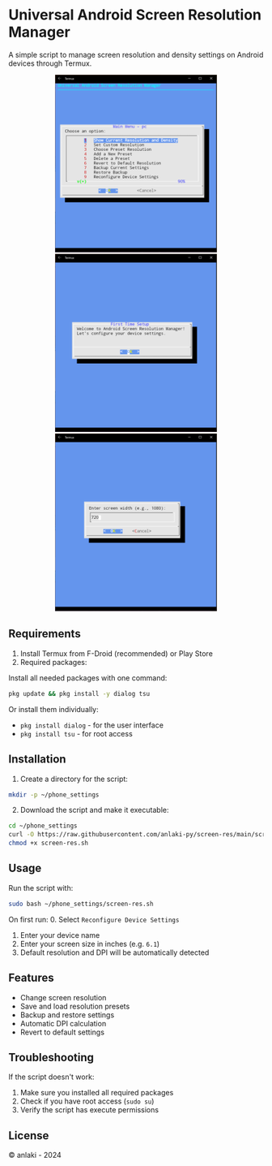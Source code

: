 # Universal Android Screen Resolution Manager

A simple script to manage screen resolution and density settings on Android devices through Termux.


<p align="center">
  <img src="https://raw.githubusercontent.com/anlaki-py/screen-res/main/screenshots/Capture.PNG" alt="Capture 1" width="320"/>
  <img src="https://raw.githubusercontent.com/anlaki-py/screen-res/main/screenshots/Capture2.PNG" alt="Capture 2" width="320"/>
  <img src="https://raw.githubusercontent.com/anlaki-py/screen-res/main/screenshots/Capture3.PNG" alt="Capture 3" width="320"/>
</p>


## Requirements

1. Install Termux from F-Droid (recommended) or Play Store
2. Required packages:

Install all needed packages with one command:
```bash
pkg update && pkg install -y dialog tsu
```

Or install them individually:
- `pkg install dialog` - for the user interface
- `pkg install tsu` - for root access

## Installation

1. Create a directory for the script:
```bash
mkdir -p ~/phone_settings
```

2. Download the script and make it executable:
```bash
cd ~/phone_settings
curl -O https://raw.githubusercontent.com/anlaki-py/screen-res/main/screen-res.sh
chmod +x screen-res.sh
```

## Usage

Run the script with:
```bash
sudo bash ~/phone_settings/screen-res.sh
```

On first run:
0. Select `Reconfigure Device Settings`
1. Enter your device name
2. Enter your screen size in inches (e.g. `6.1`)
3. Default resolution and DPI will be automatically detected

## Features

- Change screen resolution
- Save and load resolution presets
- Backup and restore settings
- Automatic DPI calculation
- Revert to default settings

## Troubleshooting

If the script doesn't work:
1. Make sure you installed all required packages
2. Check if you have root access (`sudo su`)
3. Verify the script has execute permissions

## License

© anlaki - 2024
